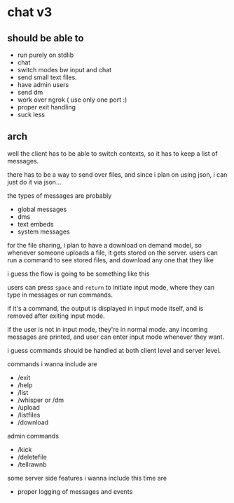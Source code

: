 # chat v3

## should be able to

- run purely on stdlib
- chat
- switch modes bw input and chat
- send small text files.
- have admin users
- send dm
- work over ngrok ( use only one port :)
- proper exit handling
- suck less

## arch

well the client has to be able to switch contexts, so it has to keep a list of messages.

there has to be a way to send over files, and since i plan on using json, i can just do it via json...

the types of messages are probably

- global messages
- dms
- text embeds
- system messages

for the file sharing, i plan to have a download on demand model, so whenever someone uploads a file, it gets stored on the server. users can run a command to see stored files, and download any one that they like

i guess the flow is going to be something like this

users can press `space` and `return` to initiate input mode, where they can type in messages or run commands.

if it's a command, the output is displayed in input mode itself, and is removed after exiting input mode.

if the user is not in input mode, they're in normal mode.
any incoming messages are printed, and user can enter input mode whenever they want.

i guess commands should be handled at both client level and server level.

commands i wanna include are

- /exit
- /help
- /list
- /whisper or /dm
- /upload
- /listfiles
- /download

admin commands

- /kick
- /deletefile
- /tellrawnb

some server side features i wanna include this time are

- proper logging of messages and events
